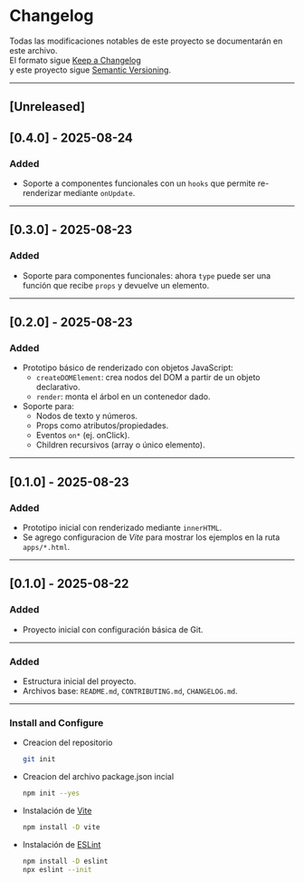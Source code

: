 # Changelog

Todas las modificaciones notables de este proyecto se documentarán en este archivo.  
El formato sigue [Keep a Changelog](https://keepachangelog.com/es-ES/1.0.0/)  
y este proyecto sigue [Semantic Versioning](https://semver.org/lang/es/).

---

## [Unreleased]

## [0.4.0] - 2025-08-24
### Added
- Soporte a componentes funcionales con un `hooks` que permite re-renderizar mediante `onUpdate`.

---

## [0.3.0] - 2025-08-23
### Added
- Soporte para componentes funcionales: ahora `type` puede ser una función que recibe `props` y devuelve un elemento.

---

## [0.2.0] - 2025-08-23
### Added
- Prototipo básico de renderizado con objetos JavaScript:
  - `createDOMElement`: crea nodos del DOM a partir de un objeto declarativo.
  - `render`: monta el árbol en un contenedor dado.
- Soporte para:
  - Nodos de texto y números.
  - Props como atributos/propiedades.
  - Eventos `on*` (ej. onClick).
  - Children recursivos (array o único elemento).

---

## [0.1.0] - 2025-08-23
### Added
- Prototipo inicial con renderizado mediante `innerHTML`.
- Se agrego configuracion de *Vite* para mostrar los ejemplos en la ruta `apps/*.html`.

---

## [0.1.0] - 2025-08-22
### Added
- Proyecto inicial con configuración básica de Git.

---

### Added
- Estructura inicial del proyecto.
- Archivos base: `README.md`, `CONTRIBUTING.md`, `CHANGELOG.md`.

---

### Install and Configure
- Creacion del repositorio
  ```bash
  git init
  ```
- Creacion del archivo package.json incial
  ```bash
  npm init --yes
  ```
- Instalación de [Vite]()
  ```bash
  npm install -D vite
  ```
- Instalación de [ESLint]()
  ```bash
  npm install -D eslint
  npx eslint --init
  ```

